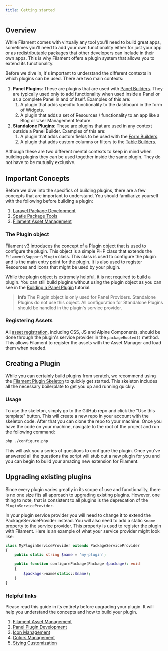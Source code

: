 ```yaml
---
title: Getting started
---
```


## Overview

While Filament comes with virtually any tool you'll need to build great apps, sometimes you'll need to add your own functionality either for just your app or as redistributable packages that other developers can include in their own apps. This is why Filament offers a plugin system that allows you to extend its functionality.

Before we dive in, it's important to understand the different contexts in which plugins can be used. There are two main contexts:

1. **Panel Plugins**: These are plugins that are used with [Panel Builders](/docs/3.x/panels/installation). They are typically used only to add functionality when used inside a Panel or as a complete Panel in and of itself. Examples of this are:
   1. A plugin that adds specific functionality to the dashboard in the form of Widgets.
   2. A plugin that adds a set of Resources / functionality to an app like a Blog or User Management feature.
2. **Standalone Plugins**: These are plugins that are used in any context outside a Panel Builder. Examples of this are:
   1. A plugin that adds custom fields to be used with the [Form Builders](/docs/3.x/forms/installation/).
   2. A plugin that adds custom columns or filters to the [Table Builders](/docs/3.x/tables/installation/).

Although these are two different mental contexts to keep in mind when building plugins they can be used together inside the same plugin. They do not have to be mutually exclusive.

## Important Concepts

Before we dive into the specifics of building plugins, there are a few concepts that are important to understand. You should familiarize yourself with the following before building a plugin:

1. [Laravel Package Development](https://laravel.com/docs/packages)
2. [Spatie Package Tools](https://github.com/spatie/laravel-package-tools)
3. [Filament Asset Management](/docs/3.x/support/assets)

### The Plugin object

Filament v3 introduces the concept of a Plugin object that is used to configure the plugin. This object is a simple PHP class that extends the `Filament\Support\Plugin` class. This class is used to configure the plugin and is the main entry point for the plugin. It is also used to register Resources and Icons that might be used by your plugin.

While the plugin object is extremely helpful, it is not required to build a plugin. You can still build plugins without using the plugin object as you can see in the [Building a Panel Plugin](/docs/3.x/support/plugins/build-a-panel-plugin) tutorial.

> **Info** 
> The Plugin object is only used for Panel Providers. Standalone Plugins do not use this object. All configuration for Standalone Plugins should be handled in the plugin's service provider.

### Registering Assets

All [asset registration](/docs/3.x/support/assets), including CSS, JS and Alpine Components, should be done through the plugin's service provider in the `packageBooted()` method. This allows Filament to register the assets with the Asset Manager and load them when needed.

## Creating a Plugin

While you can certainly build plugins from scratch, we recommend using the [Filament Plugin Skeleton](https://github.com/filamentphp/plugin-skeleton) to quickly get started. This skeleton includes all the necessary boilerplate to get you up and running quickly.

### Usage

To use the skeleton, simply go to the GitHub repo and click the "Use this template" button. This will create a new repo in your account with the skeleton code. After that you can clone the repo to your machine. Once you have the code on your machine, navigate to the root of the project and run the following command:

```bash
php ./configure.php
```

This will ask you a series of questions to configure the plugin. Once you've answered all the questions the script will stub out a new plugin for you and you can begin to build your amazing new extension for Filament.

## Upgrading existing plugins

Since every plugin varies greatly in its scope of use and functionality, there is no one size fits all approach to upgrading existing plugins. However, one thing to note, that is consistent to all plugins is the deprecation of the `PluginServiceProvider`.

In your plugin service provider you will need to change it to extend the PackageServiceProvider instead. You will also need to add a static `$name` property to the service provider. This property is used to register the plugin with Filament. Here is an example of what your service provider might look like:

```php
class MyPluginServiceProvider extends PackageServiceProvider
{
    public static string $name = 'my-plugin';

    public function configurePackage(Package $package): void
    {
        $package->name(static::$name);
    }
}
```

### Helpful links

Please read this guide in its entirety before upgrading your plugin. It will help you understand the concepts and how to build your plugin.

1. [Filament Asset Management](/docs/3.x/support/assets)
2. [Panel Plugin Development](/docs/3.x/panels/plugins)
3. [Icon Management](docs/3.x/support/icons)
4. [Colors Management](docs/3.x/support/colors)
5. [Stying Customization](docs/3.x/support/style-customization)
